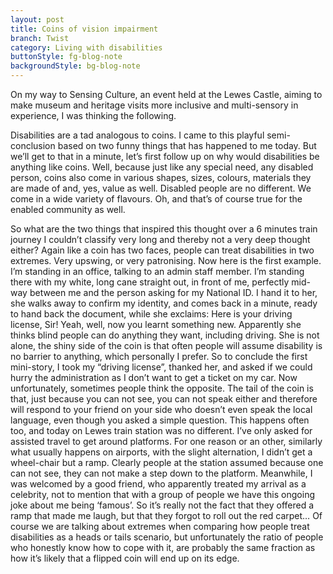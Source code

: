 ```yaml
---
layout: post
title: Coins of vision impairment
branch: Twist
category: Living with disabilities
buttonStyle: fg-blog-note
backgroundStyle: bg-blog-note
---
```


On my way to Sensing Culture, an event held at the Lewes Castle, aiming to make museum and heritage visits more inclusive and multi-sensory in experience, I was thinking the following.
<!-- excerpt-end -->
Disabilities are a tad analogous to coins. I came to this playful semi-conclusion based on two funny things that has happened to me today. But we’ll get to that in a minute, let’s first follow up on why would disabilities be anything like coins. Well, because just like any special need, any disabled person, coins also come in various shapes, sizes, colours, materials they are made of and, yes, value as well. Disabled people are no different. We come in a wide variety of flavours. Oh, and that’s of course true for the enabled community as well.

So what are the two things that inspired this thought over a 6 minutes train journey I couldn’t classify very long and thereby not a very deep thought either? Again like a coin has two faces, people can treat disabilities in two extremes. Very upswing, or very patronising. Now here is the first example. I’m standing in an office, talking to an admin staff member. I’m standing there with my white, long cane straight out, in front of me, perfectly mid-way between me and the person asking for my National ID. I hand it to her, she walks away to confirm my identity, and comes back in a minute, ready to hand back the document, while she exclaims: Here is your driving license, Sir! Yeah, well, now you learnt something new. Apparently she thinks blind people can do anything they want, including driving. She is not alone, the shiny side of the coin is that often people will assume disability is no barrier to anything, which personally I prefer. So to conclude the first mini-story, I took my “driving license”, thanked her, and asked if we could hurry the administration as I don’t want to get a ticket on my car.
Now unfortunately, sometimes people think the opposite. The tail of the coin is that, just because you can not see, you can not speak either and therefore will respond to your friend on your side who doesn’t even speak the local language, even though you asked a simple question. This happens often too, and today on Lewes train station was no different. I’ve only asked for assisted travel to get around platforms. For one reason or an other, similarly what usually happens on airports, with the slight alternation, I didn’t get a wheel-chair but a ramp. Clearly people at the station assumed because one can not see, they can not make a step down to the platform. Meanwhile, I was welcomed by a good friend, who apparently treated my arrival as a celebrity, not to mention that with a group of people we have this ongoing joke about me being ‘famous’. So it’s really not the fact that they offered a ramp that made me laugh, but that they forgot to roll out the red carpet…
Of course we are talking about extremes when comparing how people treat disabilities as a heads or tails scenario, but unfortunately the ratio of people who honestly know how to cope with it, are probably the same fraction as how it’s likely that a flipped coin will end up on its edge.
